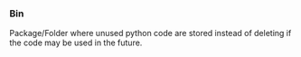 ### Bin

Package/Folder where unused python code are stored instead of
deleting if the code may be used in the future.
